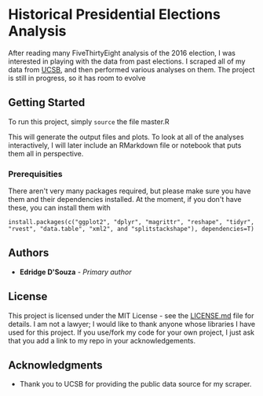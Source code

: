 # Historical Presidential Elections Analysis

After reading many FiveThirtyEight analysis of the 2016 election, I was interested in playing with the data from past elections. I scraped all of my data from [UCSB](http://www.presidency.ucsb.edu/showelection.php), and then performed various analyses on them. The project is still in progress, so it has room to evolve

## Getting Started

To run this project, simply `source` the file master.R

This will generate the output files and plots. To look at all of the analyses interactively, I will later include an RMarkdown file or notebook that puts them all in perspective.

### Prerequisities

There aren't very many packages required, but please make sure you have them and their dependencies installed. At the moment, if you don't have these, you can install them with 
```
install.packages(c("ggplot2", "dplyr", "magrittr", "reshape", "tidyr", "rvest", "data.table", "xml2", and "splitstackshape"), dependencies=T)
```

## Authors

* **Edridge D'Souza** - *Primary author*

## License

This project is licensed under the MIT License - see the [LICENSE.md](./LICENSE.md) file for details. I am not a lawyer; I would like to thank anyone whose libraries I have used for this project. If you use/fork my code for your own project, I just ask that you add a link to my repo in your acknowledgements.

## Acknowledgments

* Thank you to UCSB for providing the public data source for my scraper.